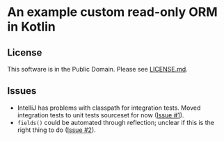 # An example custom read-only ORM in Kotlin

## License

This software is in the Public Domain.  Please see [LICENSE.md](LICENSE.md).

## Issues

* IntelliJ has problems with classpath for integration tests.  Moved
  integration tests to unit tests sourceset for now
  ([Issue #1](https://github.com/binkley/readonly-orm-kt/issues/1)).
* `fields()` could be automated through reflection; unclear if this is the
  right thing to do ([Issue #2](https://github.com//binkley/readonly-orm-kt/issues/2)).
